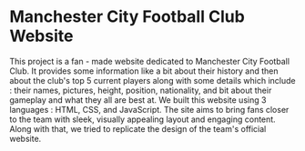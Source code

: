 # Manchester City Football Club Website 

This project is a fan - made website dedicated to Manchester City Football Club.
It provides some information like a bit about their history and then about the club's top 5 current players along with some details which include : their names, pictures, height, position, nationality, and bit about their gameplay and what they all are best at. 
We built this website using 3 languages : HTML, CSS, and JavaScript.
The site aims to bring fans closer to the team with sleek, visually appealing layout and engaging content. Along with that, we tried to replicate the design of the team's official website.
